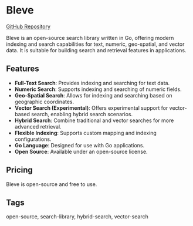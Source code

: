 # Bleve

[GitHub Repository](https://github.com/blevesearch/bleve)

Bleve is an open-source search library written in Go, offering modern indexing and search capabilities for text, numeric, geo-spatial, and vector data. It is suitable for building search and retrieval features in applications.

## Features
- **Full-Text Search**: Provides indexing and searching for text data.
- **Numeric Search**: Supports indexing and searching of numeric fields.
- **Geo-Spatial Search**: Allows for indexing and searching based on geographic coordinates.
- **Vector Search (Experimental)**: Offers experimental support for vector-based search, enabling hybrid search scenarios.
- **Hybrid Search**: Combine traditional and vector searches for more advanced retrieval.
- **Flexible Indexing**: Supports custom mapping and indexing configurations.
- **Go Language**: Designed for use with Go applications.
- **Open Source**: Available under an open-source license.

## Pricing
Bleve is open-source and free to use.

## Tags
open-source, search-library, hybrid-search, vector-search
